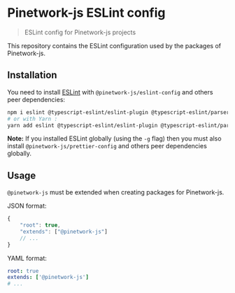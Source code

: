 # Pinetwork-js ESLint config

> ESLint config for Pinetwork-js projects

This repository contains the ESLint configuration used by the packages of Pinetwork-js.

## Installation

You need to install [ESLint](https://eslint.org) with `@pinetwork-js/eslint-config` and others peer dependencies:

```sh
npm i eslint @typescript-eslint/eslint-plugin @typescript-eslint/parser eslint-plugin-import eslint-plugin-sonarjs eslint-plugin-unicorn @pinetwork-js/eslint-config -D
# or with Yarn :
yarn add eslint @typescript-eslint/eslint-plugin @typescript-eslint/parser eslint-plugin-import eslint-plugin-sonarjs eslint-plugin-unicorn @pinetwork-js/eslint-config -D
```

**Note:** If you installed ESLint globally (using the `-g` flag) then you must also install `@pinetwork-js/prettier-config` and others peer dependencies globally.

## Usage

`@pinetwork-js` must be extended when creating packages for Pinetwork-js.

JSON format:

```js
{
	"root": true,
	"extends": ["@pinetwork-js"]
	// ...
}
```

YAML format:

```yaml
root: true
extends: ['@pinetwork-js']
# ...
```
